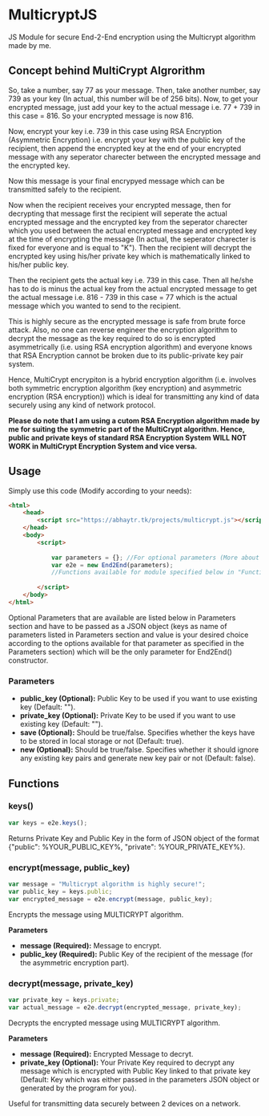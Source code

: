 # MulticryptJS

JS Module for secure End-2-End encryption using the Multicrypt algorithm made by me.

## Concept behind MultiCrypt Algrorithm

So, take a number, say 77 as your message.
Then, take another number, say 739 as your key (In actual, this number will be of 256 bits).
Now, to get your encrypted message, just add your key to the actual message
i.e. 77 + 739 in this case = 816. So your encrypted message is now 816.

Now, encrypt your key i.e. 739 in this case using RSA Encryption (Asymmetric Encryption)
i.e. encrypt your key with the public key of the recipient, then append the encrypted key
at the end of your encrypted message with any seperator charecter between the encrypted message 
and the encrypted key.

Now this message is your final encrypyed message which can be transmitted safely to the
recipient.

Now when the recipient receives your encrypted message, then for decrypting that message first the
recipient will seperate the actual encrypted message and the encrypted key from the seperator charecter
which you used between the actual encrypted message and encrypted key at the time of encrypting the message
(In actual, the seperator charecter is fixed for everyone and is equal to "K"). Then the recipient will
decrypt the encrypted key using his/her private key which is mathematically linked to his/her public key.

Then the recipient gets the actual key i.e. 739 in this case. Then all he/she has to do is minus the actual key
from the actual encrypted message to get the actual message i.e. 816 - 739 in this case = 77 which is the actual message
which you wanted to send to the recipient.

This is highly secure as the encrypted message is safe from brute force attack. Also, no one can reverse engineer the
encryption algorithm to decrypt the message as the key required to do so is encrypted asymmetrically
(i.e. using RSA encryption algorithm) and everyone knows that RSA Encryption cannot be broken due to its public-private
key pair system.

Hence, MultiCrypt encrypiton is a hybrid encryption algorithm (i.e. involves both symmetric encryption algorithm (key encryption)
and asymmetric encryption (RSA encryption)) which is ideal for transmitting any kind of data securely using any kind of network protocol.

**Please do note that I am using a cutom RSA Encryption algorithm made by me for suiting the symmetric part of the MultiCrypt algorithm.
Hence, public and private keys of standard RSA Encryption System WILL NOT WORK in MultiCrypt Encryption System and vice versa.**

## Usage

Simply use this code (Modify according to your needs):

```html
<html>
    <head>
        <script src="https://abhaytr.tk/projects/multicrypt.js"></script>
    </head>
    <body>
        <script>
            
            var parameters = {}; //For optional parameters (More about them below).
            var e2e = new End2End(parameters);
            //Functions available for module specified below in "Functions" section.
            
        </script>
    </body>
</html>
```

Optional Parameters that are available are listed below in Parameters section and have to be passed as a JSON object (keys as name of parameters listed in Parameters section and value is your desired choice according to the options available for that parameter as specified in the Parameters section) which will be the only parameter for End2End() constructor.

### Parameters

- **public_key (Optional):** Public Key to be used if you want to use existing key (Default: "").
- **private_key (Optional):** Private Key to be used if you want to use existing key (Default: "").
- **save (Optional):** Should be true/false. Specifies whether the keys have to be stored in local storage or not (Default: true).
- **new (Optional):** Should be true/false. Specifies whether it should ignore any existing key pairs and generate new key pair or not (Default: false).

## Functions

### keys()

```javascript
var keys = e2e.keys();
```

Returns Private Key and Public Key in the form of JSON object of the format {"public": %YOUR_PUBLIC_KEY%, "private": %YOUR_PRIVATE_KEY%}.

### encrypt(message, public_key)

```javascript
var message = "Multicrypt algorithm is highly secure!";
var public_key = keys.public;
var encrypted_message = e2e.encrypt(message, public_key);
```

Encrypts the message using MULTICRYPT algorithm.

**Parameters**

- **message (Required):** Message to encrypt.
- **public_key (Required):** Public Key of the recipient of the message (for the asymmetric encryption part).


### decrypt(message, private_key)

```javascript
var private_key = keys.private;
var actual_message = e2e.decrypt(encrypted_message, private_key);
```

Decrypts the encrypted message using MULTICRYPT algorithm.

**Parameters**

- **message (Required):** Encrypted Message to decryt.
- **private_key (Optional):** Your Private Key required to decrypt any message which is encrypted with Public Key linked to that private key (Default: Key which was either passed in the parameters JSON object or generated by the program for you).

Useful for transmitting data securely between 2 devices on a network.
